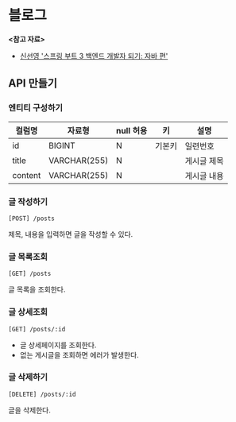 # 블로그

**<참고 자료>**

* [신선영 '스프링 부트 3 백엔드 개발자 되기: 자바 편'](https://product.kyobobook.co.kr/detail/S000212798297)

## API 만들기

### 엔티티 구성하기

| 컬럼명     | 자료형          | null 허용 | 키   | 설명     |
|---------|--------------|---------|-----|--------|
| id      | BIGINT       | N       | 기본키 | 일련번호   |
| title   | VARCHAR(255) | N       |     | 게시글 제목 |
| content | VARCHAR(255) | N       |     | 게시글 내용 |

### 글 작성하기

`[POST] /posts`

제목, 내용을 입력하면 글을 작성할 수 있다.

### 글 목록조회

`[GET] /posts`

글 목록을 조회한다.

### 글 상세조회

`[GET] /posts/:id`

* 글 상세페이지를 조회한다.
* 없는 게시글을 조회하면 에러가 발생한다.

### 글 삭제하기

`[DELETE] /posts/:id`

글을 삭제한다.
